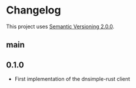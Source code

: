 # Changelog

This project uses [Semantic Versioning 2.0.0](http://semver.org/).

## main

## 0.1.0

- First implementation of the dnsimple-rust client